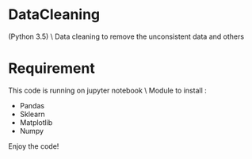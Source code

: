 # DataCleaning
(Python 3.5) \\
Data cleaning to remove the unconsistent data and others

# Requirement
This code is running on jupyter notebook \\
Module to install :
- Pandas
- Sklearn
- Matplotlib
- Numpy

Enjoy the code!
